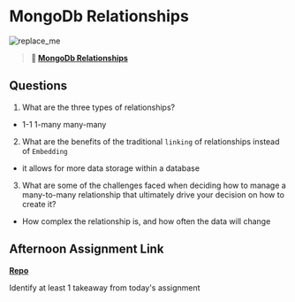 # MongoDb Relationships

![replace_me](https://codeworks.blob.core.windows.net/public/assets/img/illustrations/placeholder.svg)

> **📖 [MongoDb Relationships](https://codeworksacademy.com/fs-student-guide/resources/wk5/02-Relationships)**

## Questions

1. What are the three types of relationships?
- 1-1 1-many many-many 
2. What are the benefits of the traditional `linking` of relationships instead of `Embedding`
- it allows for more data storage within a database
3. What are some of the challenges faced when deciding how to manage a many-to-many relationship that ultimately drive your decision on how to create it?
- How complex the relationship is, and how often the data will change
## Afternoon Assignment Link

**[Repo](https://github.com/BrysonBloom/<ASSIGNMENT_REPO>)**

Identify at least 1 takeaway from today's assignment
